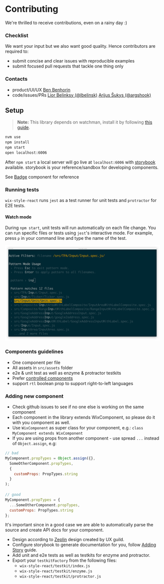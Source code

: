 # Contributing

We're thrilled to receive contributions, even on a rainy day :)

### Checklist

We want your input but we also want good quality. Hence contributors are required to:

* submit concise and clear issues with reproducible examples
* submit focused pull requests that tackle one thing only

### Contacts

* product/UI/UX [Ben Benhorin](https://wix.slack.com/messages/@benb)
* code/issues/PRs [Lior Belinksy (@lbelinsk)](https://github.com/lbelinsk) [Arijus Šukys (@argshook)](https://github.com/argshook)

## Setup

> __Note:__ This library depends on watchman, install it by following [this guide](https://facebook.github.io/watchman/docs/install.html).

```sh
nvm use
npm install
npm start
open localhost:6006
```

After `npm start` a local server will go live at `localhost:6006` with [storybook](https://storybook.js.org/) available.
storybook is your reference/sandbox for developing components.


See [Badge](https://github.com/wix/wix-style-react/blob/master/src/Badge/Badge.js) component for reference

### Running tests
`wix-style-react` runs `jest` as a test runner for unit tests and `protractor` for E2E tests.
 
#### Watch mode
During `npm start`, unit tests will run automatically on each file change.
You can run specific files or tests using `jest`'s interactive mode. For example, press `p` in your command line and type the name of the test.

![image](./ASSETS/JEST_INTERACTIVE.png)

### Components guidelines 

* One component per file
* All assets in `src/assets` folder
* e2e & unit test as well as enzyme & protractor testkits
* Prefer [controlled components](https://goshakkk.name/controlled-vs-uncontrolled-inputs-react/)
* support `rtl` boolean prop to support right-to-left languages

### Adding new component

* Check github issues to see if no one else is working on the same component
* Each component in the library extends WixComponent, so please do it with you component as well.
* Use `WixComponent` as super class for your component, e.g.: `class MyComponent extends WixComponent`
* If you are using props from another component - use spread `...` instead of `Object.assign`, e.g:
```js
// bad
MyComponent.propTypes = Object.assign({},
  SomeOtherComponent.propTypes,
  {
    customProps: PropTypes.string
  }
);

// good
MyComponent.propTypes = {
  ...SomeOtherComponent.propTypes,
  customProps: PropTypes.string
};
``` 
It's important since in a good case we are able to automatically parse the source and create API docs for your component.
* Design according to [Zeplin](https://app.zeplin.io/project/5864e02695b5754a69f56150) design created by UX guild.
* Configure storybook to generate documentation for you, follow [Adding Story](https://wix.github.io/wix-style-react/?selectedKind=Introduction&selectedStory=Adding%20Story&full=0&down=0&left=1&panelRight=0) guide.
* Add unit and e2e tests as well as testkits for enzyme and protractor.
* Export your `testkitFactory` from the following files:
    * `wix-style-react/testkit/index.js`
    * `wix-style-react/testkit/enzyme.js`
    * `wix-style-react/testkit/protractor.js`
